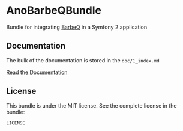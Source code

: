 AnoBarbeQBundle
===============

Bundle for integrating [BarbeQ](https://github.com/benjamindulau/BarbeQ "") in a Symfony 2 application

Documentation
-------------

The bulk of the documentation is stored in the `doc/1_index.md`

[Read the Documentation](https://github.com/benjamindulau/AnoBarbeQBundle/tree/master/Resources/doc/1_index.md)

License
-------

This bundle is under the MIT license. See the complete license in the bundle:

    LICENSE